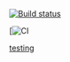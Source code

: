 [![Build status](https://ci.appveyor.com/api/projects/status/6k327ojpgfwsxwe4?svg=true)](https://ci.appveyor.com/project/MaryVanyush/testing)

[![CI](https://github.com/MaryVanyush/testing/actions/workflows/web.yml/badge.svg)

[testing](https://maryvanyush.github.io/testing/)
